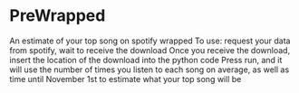 # PreWrapped
An estimate of your top song on spotify wrapped 
To use: request your data from spotify, wait to receive the download
Once you receive the download, insert the location of the download into the python code
Press run, and it will use the number of times you listen to each song on average, as well as time until November 1st to estimate what your top song will be
